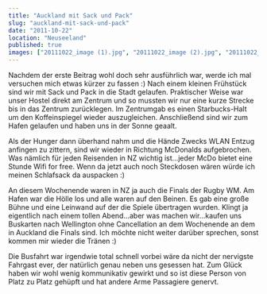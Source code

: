```yaml
---
title: "Auckland mit Sack und Pack"
slug: "auckland-mit-sack-und-pack"
date: "2011-10-22"
location: "Neuseeland"
published: true
images: ["20111022_image (1).jpg", "20111022_image (2).jpg", "20111022_image (3).jpg"]
---
```


Nachdem der erste Beitrag wohl doch sehr ausführlich war, werde ich mal versuchen mich etwas kürzer zu fassen :) Nach einem kleinen Frühstück sind wir mit Sack und Pack in die Stadt gelaufen. Praktischer Weise war unser Hostel direkt am Zentrum und so mussten wir nur eine kurze Strecke bis in das Zentrum zurücklegen. Im Zentrumgab es einen Starbucks-Halt um den Koffeinspiegel wieder auszugleichen. Anschließend sind wir zum Hafen gelaufen und haben uns in der Sonne geaalt.

Als der Hunger dann überhand nahm und die Hände Zwecks WLAN Entzug anfingen zu zittern, sind wir wieder in Richtung McDonalds aufgebrochen. Was nämlich für jeden Reisenden in NZ wichtig ist...jeder McDo bietet eine Stunde Wifi for free. Wenn da jetzt auch noch Steckdosen wären würde ich meinen Schlafsack da auspacken :)

An diesem Wochenende waren in NZ ja auch die Finals der Rugby WM. Am Hafen war die Hölle los und alle waren auf den Beinen. Es gab eine große Bühne und eine Leinwand auf der die Spiele übertragen wurden. Klingt ja eigentlich nach einem tollen Abend...aber was machen wir...kaufen uns Buskarten nach Wellington ohne Cancellation an dem Wochenende an dem in Auckland die Finals sind. Ich möchte nicht weiter darüber sprechen, sonst kommen mir wieder die Tränen :)

Die Busfahrt war irgendwie total schnell vorbei wäre da nicht der nervigste Fahrgast ever, der natürlich genau neben uns gesessen hat. Zum Glück haben wir wohl wenig kommunikativ gewirkt und so ist diese Person von Platz zu Platz gehüpft und hat andere Arme Passagiere genervt.